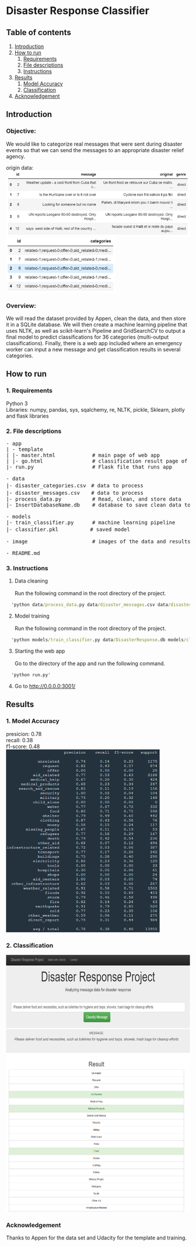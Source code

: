 # Disaster Response Classifier

## Table of contents
1. [Introduction](#Introduction)
2. [How to run](#Howtorun)
    1. [Requirements](#Requirements)
    2. [File descriptions](#Filedescriptions)
    3. [Instructions](#Instructions)
3. [Results](#Results)
    1. [Model Accuracy](#ModelAccuracy)
    2. [Classification](#Classification)
4. [Acknowledgement](#Acknowledgement)

<a name="Introduction"></a>
## Introduction

### Objective:
  We would like to categorize real messages that were sent during disaster events so that we can send the messages to an appropriate disaster relief agency.

  origin data:\
  <img src="image/original_data_messages.png" height="180" alt="original data-messages"/>
  <img src="image/original_data_categories.png" height="150" alt="original data-categories"/><br/>  

### Overview:
  We will read the dataset provided by Appen, clean the data, and then store it in a SQLite database. We will then create a machine learning pipeline that uses NLTK, as well as scikit-learn's Pipeline and GridSearchCV to output a final model to predict classifications for 36 categories (multi-output classifications). Finally, there is a web app included where an emergency worker can input a new message and get classification results in several categories.

<a name="Howtorun"></a>
## How to run

<a name="Requirements"></a>
### 1. Requirements

Python 3\
Libraries: numpy, pandas, sys, sqalchemy, re, NLTK, pickle, Sklearn, plotly and flask libraries

<a name="Filedescriptions"></a>
### 2. File descriptions

<pre>
- app
| - template
| |- master.html            # main page of web app
| |- go.html                # classification result page of web app
|- run.py                   # Flask file that runs app

- data
|- disaster_categories.csv　# data to process
|- disaster_messages.csv  　# data to process
|- process_data.py          # Read, clean, and store data
|- InsertDatabaseName.db    # database to save clean data to

- models
|- train_classifier.py      # machine learning pipeline
|- classifier.pkl  　　　　　# saved model

- image                     # images of the data and results

- README.md
</pre>

<a name="Instructions"></a>
### 3. Instructions

  1.	Data cleaning\
  \
  Run the following command in the root directory of the project.
  ```bat
    'python data/process_data.py data/disaster_messages.csv data/disaster_categories.csv'
  ```
  2.	Model training\
  \
  Run the following command in the root directory of the project.
  ```bat
    'python models/train_classifier.py data/DisasterResponse.db models/classifier.pkl'
  ```
  3.	Starting the web app\
  \
  Go to the directory of the app and run the following command.
  ```bat
    'python run.py'
  ```
  4. Go to http://0.0.0.0:3001/

<a name="Results"></a>
## Results

<a name="ModelAccuracy"></a>
### 1. Model Accuracy

presicion: 0.78
\
recall: 0.38
\
f1-score: 0.48
\
  <img src="image/accuracy.png" height="500" alt="accuracy"/>

<a name="Classification"></a>
### 2. Classification

  <img src="image/Classification_input.PNG" height="200" alt="Classification_input"/><br>
  <img src="image/Classification_output.PNG" height="500" alt="Classification_output"/><br>

<a name="Acknowledgement"></a>
### Acknowledgement
Thanks to Appen for the data set and Udacity for the template and training.
